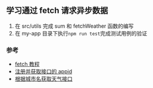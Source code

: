 ## 学习通过 fetch 请求异步数据

1. 在 src/utils 完成 sum 和 fetchWeather 函数的编写
2. 在 my-app 目录下执行`npm run test`完成测试用例的验证

### 参考

- [fetch 教程](https://developer.mozilla.org/zh-CN/docs/Web/API/Fetch_API/Using_Fetch)
- [注册并获取接口的 appid](https://home.openweathermap.org/api_keys)
- [根据城市名获取天气接口](https://openweathermap.org/current)
